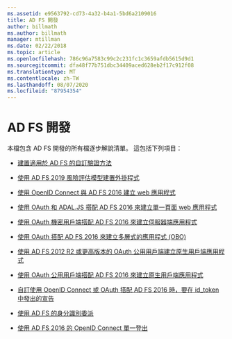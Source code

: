 ```yaml
---
ms.assetid: e9563792-cd73-4a32-b4a1-5bd6a2109016
title: AD FS 開發
author: billmath
ms.author: billmath
manager: mtillman
ms.date: 02/22/2018
ms.topic: article
ms.openlocfilehash: 786c96a7583c99c2c231fc1c3659afdb5615d9d1
ms.sourcegitcommit: dfa48f77b751dbc34409aced628eb2f17c912f08
ms.translationtype: MT
ms.contentlocale: zh-TW
ms.lasthandoff: 08/07/2020
ms.locfileid: "87954354"
---
```

# <a name="ad-fs-development"></a>AD FS 開發


本檔包含 AD FS 開發的所有檔逐步解說清單。 這包括下列項目：


- [建置適用於 AD FS 的自訂驗證方法](../ad-fs/development/ad-fs-build-custom-auth-method.md)

- [使用 AD FS 2019 風險評估模型建置外掛程式](../ad-fs/development/ad-fs-risk-assessment-model.md)

- [使用 OpenID Connect 與 AD FS 2016 建立 web 應用程式](../ad-fs/development/Enabling-OpenId-Connect-with-AD-FS.md)

- [使用 OAuth 和 ADAL.JS 搭配 AD FS 2016 來建立單一頁面 web 應用程式](../ad-fs/development/Single-Page-Application-with-AD-FS.md)

- [使用 OAuth 機密用戶端搭配 AD FS 2016 來建立伺服器端應用程式](./development/enabling-oauth-confidential-clients-with-ad-fs.md)

- [使用 OAuth 搭配 AD FS 2016 來建立多層式的應用程式 (OBO) ](./development/ad-fs-on-behalf-of-authentication-in-windows-server.md)

- [使用 AD FS 2012 R2 或更高版本的 OAuth 公用用戶端建立原生用戶端應用程式](/previous-versions/adfs-windows-server-2012R2/dn633593(v=msdn.10))

- [使用 OAuth 公用用戶端搭配 AD FS 2016 來建立原生用戶端應用程式](../ad-fs/development/native-client-with-ad-fs.md)

- [自訂使用 OpenID Connect 或 OAuth 搭配 AD FS 2016 時，要在 id_token 中發出的宣告](./development/custom-id-tokens-in-ad-fs.md)

- [使用 AD FS 的身分識別委派](../ad-fs/development/ad-fs-identity-delegation.md)

- [使用 AD FS 2016 的 OpenID Connect 單一登出](../ad-fs/development/ad-fs-logout-openid-connect.md)
